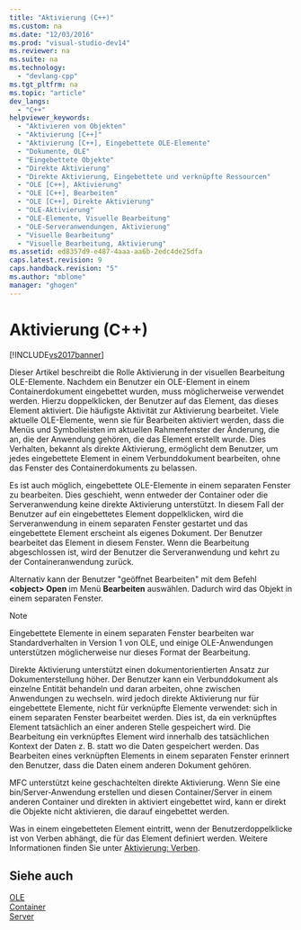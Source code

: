 ```yaml
---
title: "Aktivierung (C++)"
ms.custom: na
ms.date: "12/03/2016"
ms.prod: "visual-studio-dev14"
ms.reviewer: na
ms.suite: na
ms.technology: 
  - "devlang-cpp"
ms.tgt_pltfrm: na
ms.topic: "article"
dev_langs: 
  - "C++"
helpviewer_keywords: 
  - "Aktivieren von Objekten"
  - "Aktivierung [C++]"
  - "Aktivierung [C++], Eingebettete OLE-Elemente"
  - "Dokumente, OLE"
  - "Eingebettete Objekte"
  - "Direkte Aktivierung"
  - "Direkte Aktivierung, Eingebettete und verknüpfte Ressourcen"
  - "OLE [C++], Aktivierung"
  - "OLE [C++], Bearbeiten"
  - "OLE [C++], Direkte Aktivierung"
  - "OLE-Aktivierung"
  - "OLE-Elemente, Visuelle Bearbeitung"
  - "OLE-Serveranwendungen, Aktivierung"
  - "Visuelle Bearbeitung"
  - "Visuelle Bearbeitung, Aktivierung"
ms.assetid: ed8357d9-e487-4aaa-aa6b-2edc4de25dfa
caps.latest.revision: 9
caps.handback.revision: "5"
ms.author: "mblome"
manager: "ghogen"
---
```

# Aktivierung (C++)
[!INCLUDE[vs2017banner](../assembler/inline/includes/vs2017banner.md)]

Dieser Artikel beschreibt die Rolle Aktivierung in der visuellen Bearbeitung OLE\-Elemente.  Nachdem ein Benutzer ein OLE\-Element in einem Containerdokument eingebettet wurden, muss möglicherweise verwendet werden.  Hierzu doppelklicken, der Benutzer auf das Element, das dieses Element aktiviert.  Die häufigste Aktivität zur Aktivierung bearbeitet.  Viele aktuelle OLE\-Elemente, wenn sie für Bearbeiten aktiviert werden, dass die Menüs und Symbolleisten im aktuellen Rahmenfenster der Änderung, die an, die der Anwendung gehören, die das Element erstellt wurde.  Dies Verhalten, bekannt als direkte Aktivierung, ermöglicht dem Benutzer, um jedes eingebettete Element in einem Verbunddokument bearbeiten, ohne das Fenster des Containerdokuments zu belassen.  
  
 Es ist auch möglich, eingebettete OLE\-Elemente in einem separaten Fenster zu bearbeiten.  Dies geschieht, wenn entweder der Container oder die Serveranwendung keine direkte Aktivierung unterstützt.  In diesem Fall der Benutzer auf ein eingebettetes Element doppelklicken, wird die Serveranwendung in einem separaten Fenster gestartet und das eingebettete Element erscheint als eigenes Dokument.  Der Benutzer bearbeitet das Element in diesem Fenster.  Wenn die Bearbeitung abgeschlossen ist, wird der Benutzer die Serveranwendung und kehrt zu der Containeranwendung zurück.  
  
 Alternativ kann der Benutzer "geöffnet Bearbeiten" mit dem Befehl **\<object\> Open** im Menü **Bearbeiten** auswählen.  Dadurch wird das Objekt in einem separaten Fenster.  
  
> [!NOTE]
>  Eingebettete Elemente in einem separaten Fenster bearbeiten war Standardverhalten in Version 1 von OLE, und einige OLE\-Anwendungen unterstützen möglicherweise nur dieses Format der Bearbeitung.  
  
 Direkte Aktivierung unterstützt einen dokumentorientierten Ansatz zur Dokumenterstellung höher.  Der Benutzer kann ein Verbunddokument als einzelne Entität behandeln und daran arbeiten, ohne zwischen Anwendungen zu wechseln.  wird jedoch direkte Aktivierung nur für eingebettete Elemente, nicht für verknüpfte Elemente verwendet: sich in einem separaten Fenster bearbeitet werden.  Dies ist, da ein verknüpftes Element tatsächlich an einer anderen Stelle gespeichert wird.  Die Bearbeitung ein verknüpftes Element wird innerhalb des tatsächlichen Kontext der Daten z. B. statt wo die Daten gespeichert werden.  Das Bearbeiten eines verknüpften Elements in einem separaten Fenster erinnert den Benutzer, dass die Daten einem anderen Dokument gehören.  
  
 MFC unterstützt keine geschachtelten direkte Aktivierung.  Wenn Sie eine bin\/Server\-Anwendung erstellen und diesen Container\/Server in einem anderen Container und direkten in aktiviert eingebettet wird, kann er direkt die Objekte nicht aktivieren, die darauf eingebettet werden.  
  
 Was in einem eingebetteten Element eintritt, wenn der Benutzerdoppelklicke ist von Verben abhängt, die für das Element definiert werden.  Weitere Informationen finden Sie unter [Aktivierung: Verben](../mfc/activation-verbs.md).  
  
## Siehe auch  
 [OLE](../mfc/ole-in-mfc.md)   
 [Container](../mfc/containers.md)   
 [Server](../mfc/servers.md)